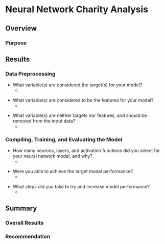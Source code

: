 <h1>Neural Network Charity Analysis</h1>

<h2>Overview</h2>

<h3>Purpose</h3>

<h2>Results</h2>

<h3>Data Preprocessing</h3>

<ul>
  <li>What variable(s) are considered the target(s) for your model?
  <ul><li></li></ul></li>
  </ul>
  
<ul>
  <li>What variable(s) are considered to be the features for your model?
  <ul><li></li></ul></li>
  </ul>
  
<ul>
  <li>What variable(s) are neither targets nor features, and should be removed from the input data?
  <ul><li></li></ul></li>
  </ul>

<h3>Compiling, Training, and Evaluating the Model</h3>

<ul>
  <li>How many neurons, layers, and activation functions did you select for your neural network model, and why?
  <ul><li></li></ul></li>
  </ul>
  
<ul>
  <li>Were you able to achieve the target model performance?
  <ul><li></li></ul></li>
  </ul>
  
<ul>
  <li>What steps did you take to try and increase model performance?
  <ul><li></li></ul></li>
  </ul>

<h2>Summary</h2>

<h3>Overall Results</h3>

<h3>Recommendation</h3>
